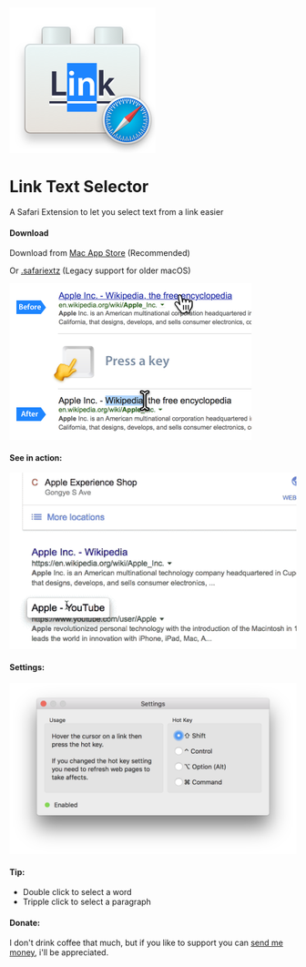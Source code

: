 ![](Link%20Text%20Selector/Link%20Text%20Selector/Assets.xcassets/AppIcon.appiconset/icon128pt@2x.png?raw=true)

# Link Text Selector
A Safari Extension to let you select text from a link easier

#### Download
Download  from [Mac App Store]() (Recommended)

Or [.safariextz](https://github.com/RayPS/Link-Text-Selector/blob/master/LinkTextSelector.safariextz?raw=true) (Legacy support for older macOS)

![](image.png)

#### See in action:
![](preview.gif)


#### Settings:

![](settings.png)


#### Tip:
- Double click to select a word
- Tripple click to select a paragraph

#### Donate:
I don't drink coffee that much, but if you like to support you can [send me money](https://www.paypal.me/rayps), i'll be appreciated.
